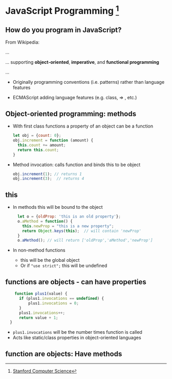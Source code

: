 # JavaScript Programming [^1]

## How do you program in JavaScript?

From Wikipedia:

...

... supporting **object-oriented**, **imperative**, and **functional programming**

...

- Originally programming conventions (i.e. patterns) rather than language features

- ECMAScript adding language features (e.g. class, => , etc.)

## Object-oriented programming: methods

- With first class functions a property of an object can be a function

  ```javascript
  let obj = {count: 0};
  obj.increment = function (amount) {
    this.count += amount;
    return this.count; 
  }
  ```

- Method invocation: calls function and binds this to be object

  ```javascript
  obj.increment(1); // returns 1
  obj.increment(3);  // returns 4
  ```
  
## this

- In methods this will be bound to the object

  ```javascript
    let o = {oldProp: 'this is an old property'};
    o.aMethod = function() {
      this.newProp = "this is a new property";
      return Object.keys(this);  // will contain 'newProp'
    }
    o.aMethod(); // will return ['oldProp','aMethod','newProp']
  ```

- In non-method functions
  - this will be the global object
  - Or if `"use strict";` this will be undefined

## functions are objects - can have properties

  ```javascript
      function plus1(value) {
        if (plus1.invocations == undefined) {
            plus1.invocations = 0;
        }
        plus1.invocations++;
        return value + 1;
    }
  ```
  
  - `plus1.invocations` will be the number times function is called
  - Acts like static/class properties in object-oriented languages

## function are objects: Have methods








[^1]: [Stanford Computer Science](https://cs.stanford.edu)
